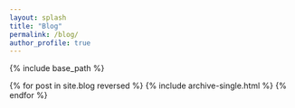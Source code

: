```yaml
---
layout: splash
title: "Blog"
permalink: /blog/
author_profile: true
---
```



{% include base_path %}

{% for post in site.blog reversed %}
  {% include archive-single.html %}
{% endfor %}
